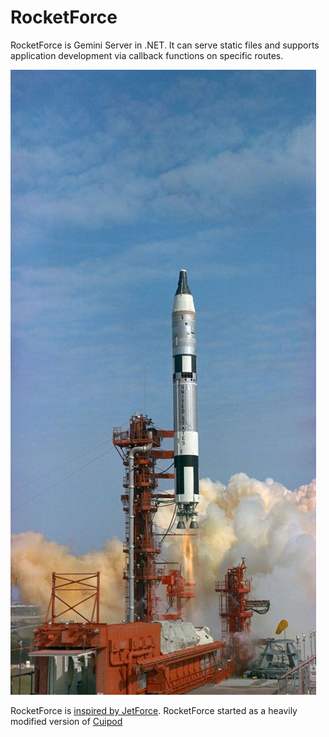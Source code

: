 # RocketForce
RocketForce is Gemini Server in .NET. It can serve static files and supports application development via callback functions on specific routes.

![Gemini III, first crewed mission, launching into space](gemini-iii-launch.jpg)

RocketForce is [inspired by JetForce](https://github.com/michael-lazar/jetforce). RocketForce started as a heavily modified version of [Cuipod](https://github.com/aegis-dev/cuipod)
